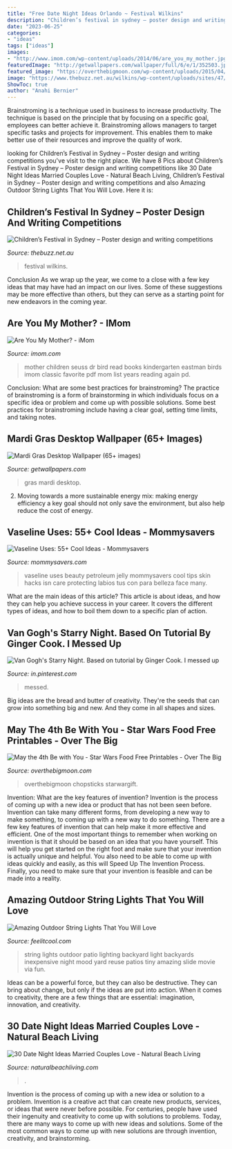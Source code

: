 ```yaml
---
title: "Free Date Night Ideas Orlando ~ Festival Wilkins"
description: "Children’s festival in sydney – poster design and writing competitions"
date: "2023-06-25"
categories:
- "ideas"
tags: ["ideas"]
images:
- "http://www.imom.com/wp-content/uploads/2014/06/are_you_my_mother.jpg"
featuredImage: "http://getwallpapers.com/wallpaper/full/6/e/1/352503.jpg"
featured_image: "https://overthebigmoon.com/wp-content/uploads/2015/04/star-wars-foods9.jpg"
image: "https://www.thebuzz.net.au/wilkins/wp-content/uploads/sites/47/2020/02/Wrting_Comp-SCF20-scaled.jpg"
ShowToc: true
author: "Anahi Bernier"
---
```



Brainstroming is a technique used in business to increase productivity. The technique is based on the principle that by focusing on a specific goal, employees can better achieve it. Brainstroming allows managers to target specific tasks and projects for improvement. This enables them to make better use of their resources and improve the quality of work.

	

		
looking for Children’s Festival in Sydney – Poster design and writing competitions you've visit to the right place. We have 8 Pics about Children’s Festival in Sydney – Poster design and writing competitions like 30 Date Night Ideas Married Couples Love - Natural Beach Living, Children’s Festival in Sydney – Poster design and writing competitions and also Amazing Outdoor String Lights That You Will Love. Here it is:
		
    
## Children’s Festival In Sydney – Poster Design And Writing Competitions

<img loading=lazy src="https://www.thebuzz.net.au/wilkins/wp-content/uploads/sites/47/2020/02/Wrting_Comp-SCF20-scaled.jpg" onerror="this.onerror=null;this.src='https://tse2.mm.bing.net/th?id=OIP.YIVEZPoxpC9c1WLujo7uOAHaKe&amp;pid=15.1';" alt="Children’s Festival in Sydney – Poster design and writing competitions">

_Source: thebuzz.net.au_

>festival wilkins. 

	

Conclusion
As we wrap up the year, we come to a close with a few key ideas that may have had an impact on our lives. Some of these suggestions may be more effective than others, but they can serve as a starting point for new endeavors in the coming year.

    
## Are You My Mother? - IMom

<img loading=lazy src="http://www.imom.com/wp-content/uploads/2014/06/are_you_my_mother.jpg" onerror="this.onerror=null;this.src='https://tse4.mm.bing.net/th?id=OIP.irk9h_6S8v8J7SwF2eR9jAHaKf&amp;pid=15.1';" alt="Are You My Mother? - iMom">

_Source: imom.com_

>mother children seuss dr bird read books kindergarten eastman birds imom classic favorite pdf mom list years reading again pd. 

	

Conclusion: What are some best practices for brainstroming?
The practice of brainstroming is a form of brainstorming in which individuals focus on a specific idea or problem and come up with possible solutions. Some best practices for brainstroming include having a clear goal, setting time limits, and taking notes.

    
## Mardi Gras Desktop Wallpaper (65+ Images)

<img loading=lazy src="http://getwallpapers.com/wallpaper/full/6/e/1/352503.jpg" onerror="this.onerror=null;this.src='https://tse4.mm.bing.net/th?id=OIP.OnEWmdkOsZ2sv-7cARsfnQHaEK&amp;pid=15.1';" alt="Mardi Gras Desktop Wallpaper (65+ images)">

_Source: getwallpapers.com_

>gras mardi desktop. 

	

2. Moving towards a more sustainable energy mix: making energy efficiency a key goal should not only save the environment, but also help reduce the cost of energy.

    
## Vaseline Uses: 55+ Cool Ideas - Mommysavers

<img loading=lazy src="https://mommysavers.com/wp-content/uploads/2014/03/vaseline-uses.jpg" onerror="this.onerror=null;this.src='https://tse4.mm.bing.net/th?id=OIP.I7EqDANUUtNp3JZE9EWv0gHaLX&amp;pid=15.1';" alt="Vaseline Uses: 55+ Cool Ideas - Mommysavers">

_Source: mommysavers.com_

>vaseline uses beauty petroleum jelly mommysavers cool tips skin hacks isn care protecting labios tus con para belleza face many. 

	

What are the main ideas of this article?
This article is about ideas, and how they can help you achieve success in your career. It covers the different types of ideas, and how to boil them down to a specific plan of action.

    
## Van Gogh&#039;s Starry Night. Based On Tutorial By Ginger Cook. I Messed Up

<img loading=lazy src="https://i.pinimg.com/736x/48/8f/13/488f13ab86c41dc5340cccfaa6bfe52f--i-messed-up-correct.jpg" onerror="this.onerror=null;this.src='https://tse4.mm.bing.net/th?id=OIP.vAsdS2q-y0MxfQD5QmncGQHaFa&amp;pid=15.1';" alt="Van Gogh&#039;s Starry Night. Based on tutorial by Ginger Cook. I messed up">

_Source: in.pinterest.com_

>messed. 

	

Big ideas are the bread and butter of creativity. They're the seeds that can grow into something big and new. And they come in all shapes and sizes.

    
## May The 4th Be With You - Star Wars Food Free Printables - Over The Big

<img loading=lazy src="https://overthebigmoon.com/wp-content/uploads/2015/04/star-wars-foods9.jpg" onerror="this.onerror=null;this.src='https://tse1.mm.bing.net/th?id=OIP.OCbWIrTrG1mpRxbja2_NVQHaLH&amp;pid=15.1';" alt="May the 4th Be with You - Star Wars Food Free Printables - Over The Big">

_Source: overthebigmoon.com_

>overthebigmoon chopsticks starwargift. 

	

Invention: What are the key features of invention?
Invention is the process of coming up with a new idea or product that has not been seen before. Invention can take many different forms, from developing a new way to make something, to coming up with a new way to do something. There are a few key features of invention that can help make it more effective and efficient. 
One of the most important things to remember when working on invention is that it should be based on an idea that you have yourself. This will help you get started on the right foot and make sure that your invention is actually unique and helpful. You also need to be able to come up with ideas quickly and easily, as this will Speed Up The Invention Process. Finally, you need to make sure that your invention is feasible and can be made into a reality.

    
## Amazing Outdoor String Lights That You Will Love

<img loading=lazy src="https://feelitcool.com/wp-content/uploads/2016/07/string-light-poles8.jpg" onerror="this.onerror=null;this.src='https://tse3.mm.bing.net/th?id=OIP.5j1XTb5nGEhX_N2Fg0j2NAHaFX&amp;pid=15.1';" alt="Amazing Outdoor String Lights That You Will Love">

_Source: feelitcool.com_

>string lights outdoor patio lighting backyard light backyards inexpensive night mood yard reuse patios tiny amazing slide movie via fun. 

	

Ideas can be a powerful force, but they can also be destructive. They can bring about change, but only if the ideas are put into action. When it comes to creativity, there are a few things that are essential: imagination, innovation, and creativity.

    
## 30 Date Night Ideas Married Couples Love - Natural Beach Living

<img loading=lazy src="https://www.naturalbeachliving.com/wp-content/uploads/2017/02/Date-Night-Ideas-Married-Couples-1-506x1024.jpg" onerror="this.onerror=null;this.src='https://tse1.mm.bing.net/th?id=OIP.OHUZ9-fDrq1gIZLzFpgBRAHaO_&amp;pid=15.1';" alt="30 Date Night Ideas Married Couples Love - Natural Beach Living">

_Source: naturalbeachliving.com_

>. 

	

Invention is the process of coming up with a new idea or solution to a problem. Invention is a creative act that can create new products, services, or ideas that were never before possible. For centuries, people have used their ingenuity and creativity to come up with solutions to problems. Today, there are many ways to come up with new ideas and solutions. Some of the most common ways to come up with new solutions are through invention, creativity, and brainstorming.

